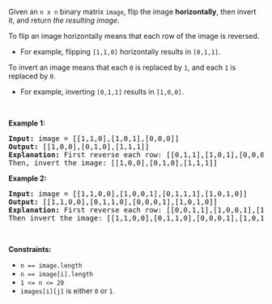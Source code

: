 <div class="xFUwe" data-track-load="description_content"><p>Given an <code>n x n</code> binary matrix <code>image</code>, flip the image <strong>horizontally</strong>, then invert it, and return <em>the resulting image</em>.</p>

<p>To flip an image horizontally means that each row of the image is reversed.</p>

<ul>
	<li>For example, flipping <code>[1,1,0]</code> horizontally results in <code>[0,1,1]</code>.</li>
</ul>

<p>To invert an image means that each <code>0</code> is replaced by <code>1</code>, and each <code>1</code> is replaced by <code>0</code>.</p>

<ul>
	<li>For example, inverting <code>[0,1,1]</code> results in <code>[1,0,0]</code>.</li>
</ul>

<p>&nbsp;</p>
<p><strong class="example">Example 1:</strong></p>

<pre><strong>Input:</strong> image = [[1,1,0],[1,0,1],[0,0,0]]
<strong>Output:</strong> [[1,0,0],[0,1,0],[1,1,1]]
<strong>Explanation:</strong> First reverse each row: [[0,1,1],[1,0,1],[0,0,0]].
Then, invert the image: [[1,0,0],[0,1,0],[1,1,1]]
</pre>

<p><strong class="example">Example 2:</strong></p>

<pre><strong>Input:</strong> image = [[1,1,0,0],[1,0,0,1],[0,1,1,1],[1,0,1,0]]
<strong>Output:</strong> [[1,1,0,0],[0,1,1,0],[0,0,0,1],[1,0,1,0]]
<strong>Explanation:</strong> First reverse each row: [[0,0,1,1],[1,0,0,1],[1,1,1,0],[0,1,0,1]].
Then invert the image: [[1,1,0,0],[0,1,1,0],[0,0,0,1],[1,0,1,0]]
</pre>

<p>&nbsp;</p>
<p><strong>Constraints:</strong></p>

<ul>
	<li><code>n == image.length</code></li>
	<li><code>n == image[i].length</code></li>
	<li><code>1 &lt;= n &lt;= 20</code></li>
	<li><code>images[i][j]</code> is either <code>0</code> or <code>1</code>.</li>
</ul>
</div>
